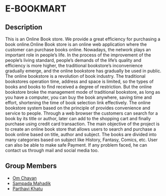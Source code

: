 
# E-BOOKMART
## Description

This is an Online Book store. We provide a great efficiency for purchasing a book online.Online Book store is an online web application where the customer can purchase books online.
Nowadays, the network plays an important role in people’s life. In the process of the improvement 
of the people’s living standard, people’s demands of the life’s quality and efficiency is more 
higher, the traditional bookstore’s inconvenience gradually emerge, and the online bookstore has 
gradually be used in public. The online bookstore is a revolution of book industry. The traditional 
bookstores operation time, address and space is limited, so the types of books and books to find 
received a degree of restriction. But the online bookstore broke the management mode of 
traditional bookstore, as long as you have a computer, you can buy the book anywhere, saving 
time and effort, shortening the time of book selection link effectively. The online bookstore 
system based on the principle of provides convenience and service to people. Through a web 
browser the customers can search for a book by its title or author, later can add to the shopping 
cart and finally purchase using credit card transaction. The main objective of the project is to 
create an online book store that allows users to search and purchase a book online based on title, 
author and subject. The books are divided into many categories based on subject like History, 
Fantasy, Comics, etc. User can also be able to make safe Payment. If any problem faced, he can 
contact us through mail and social media too.
 


## Group Members

 - [Om Chavan](https://github.com/OM1110)
 - [Sampada Mahadik](#)
 - [Parthavi Khatu](#)

